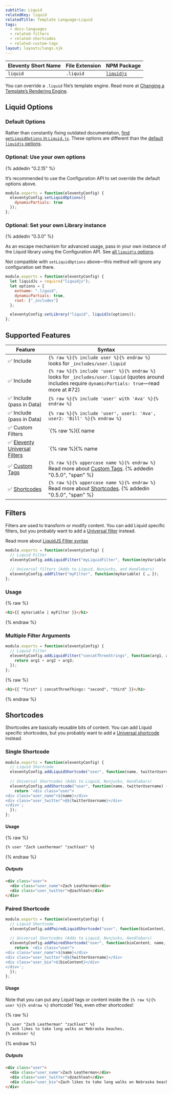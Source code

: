 ```yaml
---
subtitle: Liquid
relatedKey: liquid
relatedTitle: Template Language—Liquid
tags:
  - docs-languages
  - related-filters
  - related-shortcodes
  - related-custom-tags
layout: layouts/langs.njk
---
```

| Eleventy Short Name | File Extension | NPM Package                                          |
| ------------------- | -------------- | ---------------------------------------------------- |
| `liquid`            | `.liquid`      | [`liquidjs`](https://www.npmjs.com/package/liquidjs) |

You can override a `.liquid` file’s template engine. Read more at [Changing a Template’s Rendering Engine](/docs/languages/).

## Liquid Options

### Default Options

Rather than constantly fixing outdated documentation, [find `getLiquidOptions` in `Liquid.js`](https://github.com/11ty/eleventy/blob/master/src/Engines/Liquid.js). These options are different than the [default `liquidjs` options](https://github.com/harttle/liquidjs#options).

### Optional: Use your own options

{% addedin "0.2.15" %}

It’s recommended to use the Configuration API to set override the default options above.

```js
module.exports = function(eleventyConfig) {
  eleventyConfig.setLiquidOptions({
    dynamicPartials: true
  });
};
```

### Optional: Set your own Library instance

{% addedin "0.3.0" %}

As an escape mechanism for advanced usage, pass in your own instance of the Liquid library using the Configuration API. See [all `liquidjs` options](https://github.com/harttle/liquidjs#options).

<div class="elv-info elv-info-warn">Not compatible with <code>setLiquidOptions</code> above—this method will ignore any configuration set there.</div>

```js
module.exports = function(eleventyConfig) {
  let liquidJs = require("liquidjs");
  let options = {
    extname: ".liquid",
    dynamicPartials: true,
    root: ["_includes"]
  };

  eleventyConfig.setLibrary("liquid", liquidJs(options));
};
```

## Supported Features

| Feature                                                                      | Syntax                                                                                                                             |
| ---------------------------------------------------------------------------- | ---------------------------------------------------------------------------------------------------------------------------------- |
| ✅ Include                                                                   | `{% raw %}{% include user %}{% endraw %}` looks for `_includes/user.liquid`                                                                             |
| ✅ Include                                                                   | `{% raw %}{% include 'user' %}{% endraw %}` looks for `_includes/user.liquid` (quotes around includes require `dynamicPartials: true`—read more at #72) |
| ✅ Include (pass in Data)                                                    | `{% raw %}{% include 'user' with 'Ava' %}{% endraw %}`                                                                                                  |
| ✅ Include (pass in Data)                                                    | `{% raw %}{% include 'user', user1: 'Ava', user2: 'Bill' %}{% endraw %}`                                                                                |
| ✅ Custom Filters                                                            | `{% raw %}{{ name | upper }}{% endraw %}`  Read more about [Filters](/docs/filters/)                                                         |
| ✅ [Eleventy Universal Filters](/docs/filters/#universal-filters) | `{% raw %}{% name | filterName %}{% endraw %}` Read more about [Filters](/docs/filters/)                                                          |
| ✅ [Custom Tags](/docs/custom-tags/) | `{% raw %}{% uppercase name %}{% endraw %}` Read more about [Custom Tags](/docs/custom-tags/). {% addedin "0.5.0", "span" %}|
| ✅ [Shortcodes](/docs/shortcodes/) | `{% raw %}{% uppercase name %}{% endraw %}` Read more about [Shortcodes](/docs/shortcodes/). {% addedin "0.5.0", "span" %}|

## Filters

Filters are used to transform or modify content. You can add Liquid specific filters, but you probably want to add a [Universal filter](/docs/filters/) instead.

Read more about [LiquidJS Filter syntax](https://github.com/harttle/liquidjs#register-filters)

```js
module.exports = function(eleventyConfig) {
  // Liquid Filter
  eleventyConfig.addLiquidFilter("myLiquidFilter", function(myVariable) { … });
  
  // Universal filters (Adds to Liquid, Nunjucks, and Handlebars)
  eleventyConfig.addFilter("myFilter", function(myVariable) { … });
};
```

### Usage

{% raw %}
```html
<h1>{{ myVariable | myFilter }}</h1>
```
{% endraw %}

### Multiple Filter Arguments

```js
module.exports = function(eleventyConfig) {
  // Liquid Filter
  eleventyConfig.addLiquidFilter("concatThreeStrings", function(arg1, arg2, arg3) {
    return arg1 + arg2 + arg3;
  });
};
```

{% raw %}
```html
<h1>{{ "first" | concatThreeThings: "second", "third" }}</h1>
```
{% endraw %}

## Shortcodes

Shortcodes are basically reusable bits of content. You can add Liquid specific shortcodes, but you probably want to add a [Universal shortcode](/docs/shortcodes/) instead.

### Single Shortcode

```js
module.exports = function(eleventyConfig) {
  // Liquid Shortcode
  eleventyConfig.addLiquidShortcode("user", function(name, twitterUsername) { … });
  
  // Universal Shortcodes (Adds to Liquid, Nunjucks, Handlebars)
  eleventyConfig.addShortcode("user", function(name, twitterUsername) {
    return `<div class="user">
<div class="user_name">${name}</div>
<div class="user_twitter">@${twitterUsername}</div>
</div>`;
  });
};
```

#### Usage

{% raw %}
```html
{% user "Zach Leatherman" "zachleat" %}
```
{% endraw %}

##### Outputs

```html
<div class="user">
  <div class="user_name">Zach Leatherman</div>
  <div class="user_twitter">@zachleat</div>
</div>
```

### Paired Shortcode

```js
module.exports = function(eleventyConfig) {
  // Liquid Shortcode
  eleventyConfig.addPairedLiquidShortcode("user", function(bioContent, name, twitterUsername) { … });
  
  // Universal Shortcodes (Adds to Liquid, Nunjucks, Handlebars)
  eleventyConfig.addPairedShortcode("user", function(bioContent, name, twitterUsername) {
    return `<div class="user">
<div class="user_name">${name}</div>
<div class="user_twitter">@${twitterUsername}</div>
<div class="user_bio">${bioContent}</div>
</div>`;
  });
};
```

#### Usage

Note that you can put any Liquid tags or content inside the `{% raw %}{% user %}{% endraw %}` shortcode! Yes, even other shortcodes!

{% raw %}
```html
{% user "Zach Leatherman" "zachleat" %}
  Zach likes to take long walks on Nebraska beaches.
{% enduser %}
```
{% endraw %}

##### Outputs

```html
<div class="user">
  <div class="user_name">Zach Leatherman</div>
  <div class="user_twitter">@zachleat</div>
  <div class="user_bio">Zach likes to take long walks on Nebraska beaches.</div>
</div>
```